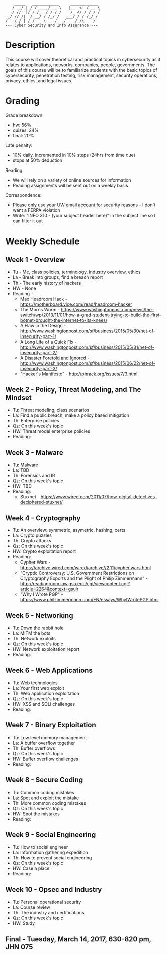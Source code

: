 ```
    _____   ____________     ____________ 
   /  _/ | / / ____/ __ \   |__  <  / __ \
   / //  |/ / /_  / / / /    /_ </ / / / /
 _/ // /|  / __/ / /_/ /   ___/ / / /_/ / 
/___/_/ |_/_/    \____/   /____/_/\____/  
--- Cyber Security and Info Assurance ---

``` 

# Description
This course will cover theoretical and practical topics in cybersecurity as it relates to applications, networks, companies, people, governments. The goals of this course will be to familiarize students with the basic topics of cybersecurity, penetration testing, risk management, security operations, privacy, ethics, and legal issues.

# Grading
Grade breakdown:
- hw: 56%
- quizes: 24%
- final: 20%

Late penalty: 
- 10% daily, incremented in 10% steps (24hrs from time due)
- stops at 50% deduction

Reading:
- We will rely on a variety of online sources for information
- Reading assignments will be sent out on a weekly basis

Correspondence:
- Please only use your UW email account for security reasons - I don't want a FERPA violation
- Write: "INFO 310 - (your subject header here)" in the subject line so I can filter it out

# Weekly Schedule

## Week 1 - Overview
- Tu - Me, class policies, terminology, industry overview, ethics
- La - Break into groups, find a breach report
- Th - The early history of hackers
- HW - None
- Reading -
    - Max Headroom Hack - https://motherboard.vice.com/read/headroom-hacker
   - The Morris Worm - https://www.washingtonpost.com/news/the-switch/wp/2013/11/01/how-a-grad-student-trying-to-build-the-first-botnet-brought-the-internet-to-its-knees/
    - A Flaw in the Design - http://www.washingtonpost.com/sf/business/2015/05/30/net-of-insecurity-part-1/
    - A Long Life of a Quick Fix - http://www.washingtonpost.com/sf/business/2015/05/31/net-of-insecurity-part-2/
    - A Disaster Foretold and Ignored - http://www.washingtonpost.com/sf/business/2015/06/22/net-of-insecurity-part-3/
    - "Hacker's Manifesto" - http://phrack.org/issues/7/3.html

## Week 2 - Policy, Threat Modeling, and The Mindset
- Tu: Threat modeling, class scenarios
- La: Find a public breach, make a policy based mitigation
- Th: Enterprise policies
- Qz: On this week's topic
- HW: Threat model enterprise policies
- Reading:

## Week 3 - Malware
- Tu: Malware
- La: TBD
- Th: Forensics and IR
- Qz: On this week's topic
- HW: TBD
- Reading:
   - Stuxnet - https://www.wired.com/2011/07/how-digital-detectives-deciphered-stuxnet/

## Week 4 - Cryptography
- Tu: An overview: symmetric, asymetric, hashing, certs
- La: Crypto puzzles
- Th: Crypto attacks
- Qz: On this week's topic
- HW: Crypto exploitation report
- Reading:
   - Cypher Wars - https://archive.wired.com/wired/archive//2.11/cypher.wars.html
   - "Cryptic Controversy: U.S. Government Restrictions on Cryptography Exports and the Plight of Philip Zimmermann" - http://readingroom.law.gsu.edu/cgi/viewcontent.cgi?article=2264&context=gsulr
   - "Why I Wrote PGP" - https://www.philzimmermann.com/EN/essays/WhyIWrotePGP.html

## Week 5 - Networking
- Tu: Down the rabbit hole
- La: MITM the bots
- Th: Network exploits
- Qz: On this week's topic
- HW: Network exploitation report
- Reading:

## Week 6 - Web Applications
- Tu: Web technologies
- La: Your first web exploit
- Th: Web application exploitation
- Qz: On this week's topic
- HW: XSS and SQLi challenges
- Reading:

## Week 7 - Binary Exploitation
- Tu: Low level memory management
- La: A buffer overflow together
- Th: Buffer overflows
- Qz: On this week's topic
- HW: Buffer overflow challenges
- Reading:

## Week 8 - Secure Coding
- Tu: Common coding mistakes
- La: Spot and exploit the mistake
- Th: More common coding mistakes
- Qz: On this week's topic
- HW: Spot the mistakes
- Reading:

## Week 9 - Social Engineering
- Tu: How to social engineer
- La: Information gathering expedition
- Th: How to prevent social engineering
- Qz: On this week's topic
- HW: Case a place
- Reading:

## Week 10 - Opsec and Industry
- Tu: Personal operational security
- La: Course review
- Th: The industry and certifications
- Qz: On this week's topic
- HW: Study

## Final - Tuesday, March 14, 2017, 630-820 pm, JHN 075
